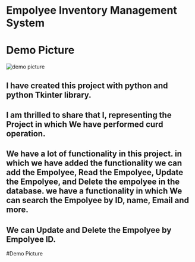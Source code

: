 ﻿# Empolyee Inventory Management System
# Demo Picture
![demo picture](https://github.com/user-attachments/assets/cd2f0f0e-150b-4272-9ef1-b5efacc31eaf)
## I have created this project with python and python Tkinter library.

## I am thrilled to share that I, representing the Project in which We have performed curd operation.

## We have a lot of functionality in this project. in which we have added the functionality we can add the Empolyee, Read the Empolyee, Update the Empolyee, and Delete the empolyee in the database. we have a functionality in which We can search the Empolyee by ID, name, Email and more.

## We can Update and Delete the Empolyee by Empolyee ID.

#Demo Picture

